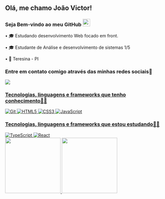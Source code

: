 ## Olá, me chamo João Victor!
### Seja Bem-vindo ao meu GitHub <img src="https://github.com/TheDudeThatCode/TheDudeThatCode/blob/master/Assets/Earth.gif" width="24px">
• 🎓 Estudando desenvolvimento Web focado em front. 

• 🎓 Estudante de Análise e desenvolvimento de sistemas 1/5

• 📍 Teresina - PI

### Entre em contato comigo através das minhas redes sociais📲
<a href="https://www.linkedin.com/in/joao-victormelo/" alt= "LinkedIN" target= "_blank">
    <img src="https://img.shields.io/badge/-LinkedIn-0077B5?style=for-the-badge&logo=linkedin&logoColor=white&link=https://www.linkedin.com/in/joao-victormelo/">
  
  ### Tecnologias, linguagens e frameworks que tenho conhecimento👩‍💻
<div>
<img alt="Git" src="https://img.shields.io/badge/git-%23F05033.svg?style=for-the-badge&logo=git&logoColor=white"/>
<img alt="HTML5" src="https://img.shields.io/badge/HTML5-E34F26?style=for-the-badge&logo=html5&logoColor=white"/>
<img alt="CSS3" src="https://img.shields.io/badge/CSS3-1572B6?style=for-the-badge&logo=css3&logoColor=white"/>
<img alt="JavaScript" src="https://img.shields.io/badge/JavaScript-F7DF1E?style=for-the-badge&logo=javascript&logoColor=black"/>
</div>
    
  ### Tecnologias, linguagens e frameworks que estou estudando👩‍💻
 <div>
 <img alt="TypeScript" src="https://img.shields.io/badge/typescript-%23007ACC.svg?style=for-the-badge&logo=typescript&logoColor=white"/>
 <img alt="React" src="https://img.shields.io/badge/react-%2320232a.svg?style=for-the-badge&logo=react&logoColor=%2361DAFB"/> 
 </div>
 <img height="180em" src="https://github-readme-stats.vercel.app/api?username=joaovmelor&show_icons=true&theme=dark&include_all_commits=true&count_private=true"/>
 <img height="180em" src="https://github-readme-stats.vercel.app/api/top-langs/?username=joaovmelor&layout=compact&langs_count=7&theme=dark"/>
  
